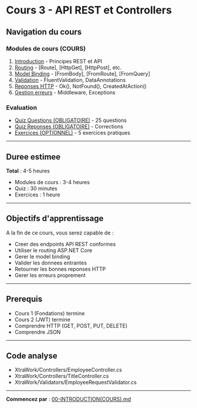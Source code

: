 # Cours 3 - API REST et Controllers

## Navigation du cours

### Modules de cours (COURS)

1. [Introduction](./00-INTRODUCTION(COURS).md) - Principes REST et API
2. [Routing](./01-ROUTING(COURS).md) - [Route], [HttpGet], [HttpPost], etc.
3. [Model Binding](./02-MODEL-BINDING(COURS).md) - [FromBody], [FromRoute], [FromQuery]
4. [Validation](./03-VALIDATION(COURS).md) - FluentValidation, DataAnnotations
5. [Reponses HTTP](./04-REPONSES-HTTP(COURS).md) - Ok(), NotFound(), CreatedAtAction()
6. [Gestion erreurs](./05-GESTION-ERREURS(COURS).md) - Middleware, Exceptions

### Evaluation

- [Quiz Questions (OBLIGATOIRE)](./06-QUIZ-QUESTIONS(OBLIGATOIRE).md) - 25 questions
- [Quiz Reponses (OBLIGATOIRE)](./07-QUIZ-REPONSES(OBLIGATOIRE).md) - Corrections
- [Exercices (OPTIONNEL)](./08-EXERCICES(OPTIONNEL).md) - 5 exercices pratiques

---

## Duree estimee

**Total** : 4-5 heures
- Modules de cours : 3-4 heures
- Quiz : 30 minutes
- Exercices : 1 heure

---

## Objectifs d'apprentissage

A la fin de ce cours, vous serez capable de :

- Creer des endpoints API REST conformes
- Utiliser le routing ASP.NET Core
- Gerer le model binding
- Valider les donnees entrantes
- Retourner les bonnes reponses HTTP
- Gerer les erreurs proprement

---

## Prerequis

- Cours 1 (Fondations) termine
- Cours 2 (JWT) termine
- Comprendre HTTP (GET, POST, PUT, DELETE)
- Comprendre JSON

---

## Code analyse

- XtraWork/Controllers/EmployeeController.cs
- XtraWork/Controllers/TitleController.cs
- XtraWork/Validators/EmployeeRequestValidator.cs

---

**Commencez par** : [00-INTRODUCTION(COURS).md](./00-INTRODUCTION(COURS).md)

